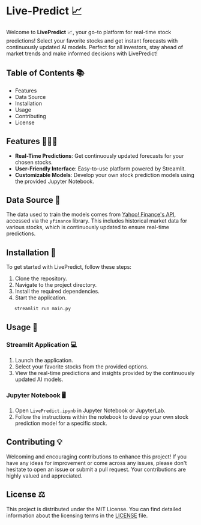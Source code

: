 # Live-Predict 📈

Welcome to **LivePredict** 📈, your go-to platform for real-time stock predictions! Select your favorite stocks and get instant forecasts with continuously updated AI models. Perfect for all investors, stay ahead of market trends and make informed decisions with LivePredict!

## Table of Contents 📚
- Features
- Data Source
- Installation
- Usage
- Contributing
- License

## Features 👨🏻‍💻

- **Real-Time Predictions**: Get continuously updated forecasts for your chosen stocks.
- **User-Friendly Interface**: Easy-to-use platform powered by Streamlit.
- **Customizable Models**: Develop your own stock prediction models using the provided Jupyter Notebook.

## Data Source 💾

The data used to train the models comes from [Yahoo! Finance's API](https://finance.yahoo.com/), accessed via the `yfinance` library. This includes historical market data for various stocks, which is continuously updated to ensure real-time predictions.

## Installation 📲

To get started with LivePredict, follow these steps:

1. Clone the repository.
2. Navigate to the project directory.
3. Install the required dependencies.
4. Start the application.

```bash
   streamlit run main.py
   ```

## Usage 🛒

### Streamlit Application 💻

1. Launch the application.
2. Select your favorite stocks from the provided options.
3. View the real-time predictions and insights provided by the continuously updated AI models.

### Jupyter Notebook 🖥️

1. Open `LivePredict.ipynb` in Jupyter Notebook or JupyterLab.
2. Follow the instructions within the notebook to develop your own stock prediction model for a specific stock.

## Contributing 💡

Welcoming and encouraging contributions to enhance this project! If you have any ideas for improvement or come across any issues, please don't hesitate to open an issue or submit a pull request. Your contributions are highly valued and appreciated.

## License ⚖️

This project is distributed under the MIT License. You can find detailed information about the licensing terms in the [LICENSE](LICENSE) file.
